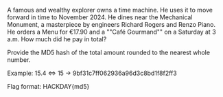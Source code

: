A famous and wealthy explorer owns a time machine. He uses it to move forward in time to November 2024.
He dines near the Mechanical Monument, a masterpiece by engineers Richard Rogers and Renzo Piano. He orders a Menu for €17.90 and a ""Café Gourmand"" on a Saturday at 3 a.m. How much did he pay in total? 

Provide the MD5 hash of the total amount rounded to the nearest whole number. 

Example: 15.4 <=> 15 -> 9bf31c7ff062936a96d3c8bd1f8f2ff3

Flag format: HACKDAY{md5}